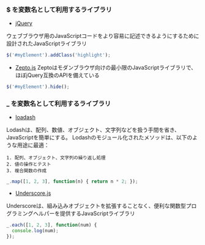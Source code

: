 ### $ を変数名として利用するライブラリ
- [jQuery](https://jquery.com/)

ウェブブラウザ用のJavaScriptコードをより容易に記述できるようにするために設計されたJavaScriptライブラリ

```js
$('#myElement').addClass('highlight');
```

- [Zepto.js](https://zeptojs.com/)
Zeptoはモダンブラウザ向けの最小限のJavaScriptライブラリで、ほぼjQuery互換のAPIを備えている

```js
$('#myElement').hide();
```


### _ を変数名として利用するライブラリ
- [loadash](https://lodash.com/)

Lodashは、配列、数値、オブジェクト、文字列などを扱う手間を省き、JavaScriptを簡単にする。
Lodashのモジュール化されたメソッドは、以下のような用途に最適：
```
1. 配列、オブジェクト、文字列の繰り返し処理
2. 値の操作とテスト
3. 複合関数の作成
```

```js
_.map([1, 2, 3], function(n) { return n * 2; });
```

- [Underscore.js](https://underscorejs.org/)

Underscoreは、組み込みオブジェクトを拡張することなく、便利な関数型プログラミングヘルパーを提供するJavaScriptライブラリ

```js
_.each([1, 2, 3], function(num) {
  console.log(num);
});
```
